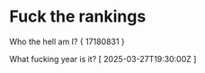 # Fuck the rankings

Who the hell am I?
{ 17180831 }

What fucking year is it?
[ 2025-03-27T19:30:00Z ]
